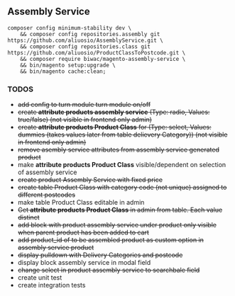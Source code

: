 ## Assembly Service
 
    composer config minimum-stability dev \
        && composer config repositories.assembly git https://github.com/aliuosio/AssemblyService.git \
        && composer config repositories.class git https://github.com/aliuosio/ProductClassToPostcode.git \
        && composer require biwac/magento-assembly-service \
        && bin/magento setup:upgrade \
        && bin/magento cache:clean;



### TODOS
* ~~add config to turn module turn module on/off~~
* ~~create **attribute products assembly service** (Type: radio, Values: true/false) (not visible in frontend only admin)~~
* ~~create **attribute products Product Class** for  (Type: select, Values: dummies (takes values later from table delievery Category)) (not visible in frontend only admin)~~
* ~~remove asembly service attributes from assembly service generated product~~
* make **attribute products Product Class** visible/dependent on selection of assembly service
* ~~create product Assembly Service with fixed price~~
* ~~create table Product Class with category code (not unique) assigned to different postcodes~~
* make table Product Class editable in admin
* ~~Get **attribute products Product Class** in admin from table. Each value distinct~~
* ~~add block with product assembly service under product only visible when parent product has been added to cart~~
* ~~add product_id of to be assembled product as custom option in assembly service product~~
* ~~display pulldown with Delivery Categories and postcode~~
* display block assembly service in modal field
* ~~change select in product assembly service to searchbale field~~
* create unit test
* create integration tests
